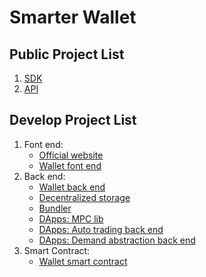 # Smarter Wallet

## Public Project List

1. [SDK](https://github.com/smarterwallet/sdk)
2. [API](https://github.com/smarterwallet/api)

## Develop Project List

1. Font end:
   - [Official website](https://github.com/smarterwallet/official-website)
   - [Wallet font end](https://github.com/smarterwallet/wallet-web)
2. Back end:
   - [Wallet back end](https://github.com/smarterwallet/wallet-serv)
   - [Decentralized storage](https://github.com/smarterwallet/storage-serv)
   - [Bundler](https://github.com/smarterwallet/stackup-bundler-go)
   - [DApps: MPC lib](https://github.com/smarterwallet/mpc-lib)
   - [DApps: Auto trading back end](https://github.com/smarterwallet/auto-trading-serv-py)
   - [DApps: Demand abstraction back end](https://github.com/smarterwallet/demand-abstraction-serv)
3. Smart Contract:
   - [Wallet smart contract](https://github.com/smarterwallet/wallet-sol)
